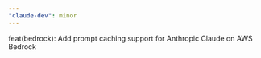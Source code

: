 ```yaml
---
"claude-dev": minor
---
```


feat(bedrock): Add prompt caching support for Anthropic Claude on AWS Bedrock

